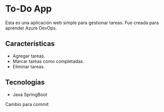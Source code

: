 # To-Do App

Esta es una aplicación web simple para gestionar tareas. Fue creada para aprender Azure DevOps.

## Características
- Agregar tareas.
- Marcar tareas como completadas.
- Eliminar tareas.

## Tecnologías
- Java SpringBoot

Cambio para commit